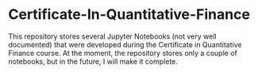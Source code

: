 # Certificate-In-Quantitative-Finance
This repository stores several Jupyter Notebooks (not very well documented) that were developed during the Certificate in Quantitative Finance course.
At the moment, the repository stores only a couple of notebooks, but in the future, I will make it complete.
